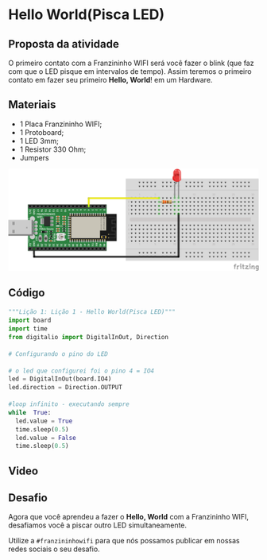 # Hello World(Pisca LED)

## Proposta da atividade

 O primeiro contato com a Franzininho WIFI será você fazer o blink (que faz com que o LED pisque em intervalos de tempo). Assim teremos o primeiro contato em fazer seu primeiro **Hello, World**! em um Hardware.

## Materiais

-   1 Placa Franzininho WIFI;
-   1 Protoboard;
-   1 LED 3mm;
-   1 Resistor 330 Ohm;
-   Jumpers

![circuito](/doc/docs/images/01/01-circuito.png)

## Código


```python
"""Lição 1: Lição 1 - Hello World(Pisca LED)"""  
import board  
import time  
from digitalio import DigitalInOut, Direction  

# Configurando o pino do LED

# o led que configurei foi o pino 4 = IO4  
led = DigitalInOut(board.IO4)  
led.direction = Direction.OUTPUT  

#loop infinito - executando sempre  
while  True:  
  led.value = True  
  time.sleep(0.5)  
  led.value = False  
  time.sleep(0.5)
```

## Video

## Desafio

Agora que você aprendeu a fazer o **Hello, World** com a Franzininho WIFI, desafiamos você a piscar outro LED simultaneamente.


Utilize a `#franzininhowifi`  para que nós possamos publicar em nossas redes sociais o seu desafio.
